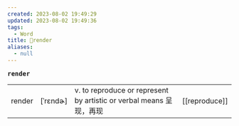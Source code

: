 ```yaml
---
created: 2023-08-02 19:49:29
updated: 2023-08-02 19:49:36
tags:
  - Word
title: 📖render
aliases:
  - null
---
```


<pre><strong>render</strong></pre>
|   |   |   |   |
|---|---|---|---|
|render|[ˈrɛndɚ]|v. to reproduce or represent by artistic or verbal means 呈现，再现|[[reproduce]]|